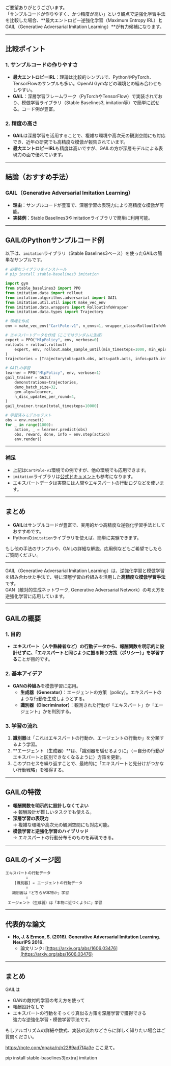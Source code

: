 ご要望ありがとうございます。  
「サンプルコードが作りやすく、かつ精度が高い」という観点で逆強化学習手法を比較した場合、**最大エントロピー逆強化学習（Maximum Entropy IRL）**と**GAIL（Generative Adversarial Imitation Learning）**が有力候補になります。

---

## 比較ポイント

### 1. サンプルコードの作りやすさ
- **最大エントロピーIRL**：理論は比較的シンプルで、PythonやPyTorch、TensorFlowのサンプルも多い。OpenAI Gymなどの環境との組み合わせもしやすい。
- **GAIL**：深層学習フレームワーク（PyTorchやTensorFlow）で実装されており、模倣学習ライブラリ（Stable Baselines3, imitation等）で簡単に試せる。コード例が豊富。

### 2. 精度の高さ
- **GAIL**は深層学習を活用することで、複雑な環境や高次元の観測空間にも対応でき、近年の研究でも高精度な模倣が報告されています。
- **最大エントロピーIRL**も精度は高いですが、GAILの方が深層モデルによる表現力の面で優れています。

---

## 結論（おすすめ手法）

### **GAIL（Generative Adversarial Imitation Learning）**  
- **理由**：サンプルコードが豊富で、深層学習の表現力により高精度な模倣が可能。  
- **実装例**：Stable Baselines3やimitationライブラリで簡単に利用可能。

---

## GAILのPythonサンプルコード例

以下は、`imitation`ライブラリ（Stable Baselines3ベース）を使ったGAILの簡単なサンプルです。

```python
# 必要なライブラリをインストール
# pip install stable-baselines3 imitation

import gym
from stable_baselines3 import PPO
from imitation.data import rollout
from imitation.algorithms.adversarial import GAIL
from imitation.util.util import make_vec_env
from imitation.data.wrappers import RolloutInfoWrapper
from imitation.data.types import Trajectory

# 環境を作成
env = make_vec_env("CartPole-v1", n_envs=1, wrapper_class=RolloutInfoWrapper)

# エキスパートデータを作成（ここではランダムに生成）
expert = PPO("MlpPolicy", env, verbose=0)
rollouts = rollout.rollout(
    expert, env, rollout.make_sample_until(min_timesteps=1000, min_episodes=None)
)
trajectories = [Trajectory(obs=path.obs, acts=path.acts, infos=path.infos, terminal=path.terminals) for path in rollouts]

# GAILの学習
learner = PPO("MlpPolicy", env, verbose=1)
gail_trainer = GAIL(
    demonstrations=trajectories,
    demo_batch_size=32,
    gen_algo=learner,
    n_disc_updates_per_round=4,
)
gail_trainer.train(total_timesteps=10000)

# 学習済みモデルのテスト
obs = env.reset()
for _ in range(1000):
    action, _ = learner.predict(obs)
    obs, reward, done, info = env.step(action)
    env.render()
```

---

### 補足
- 上記は`CartPole-v1`環境での例ですが、他の環境でも応用できます。
- `imitation`ライブラリは[公式ドキュメント](https://imitation.readthedocs.io/en/latest/)も参考になります。
- エキスパートデータは実際には人間やエキスパートの行動ログなどを使います。

---

## まとめ

- **GAIL**はサンプルコードが豊富で、実用的かつ高精度な逆強化学習手法としておすすめです。
- Pythonの`imitation`ライブラリを使えば、簡単に実験できます。

もし他の手法のサンプルや、GAILの詳細な解説、応用例などもご希望でしたらご質問ください。

---

GAIL（Generative Adversarial Imitation Learning）は、逆強化学習と模倣学習を組み合わせた手法で、特に深層学習の枠組みを活用した**高精度な模倣学習手法**です。  
GAN（敵対的生成ネットワーク, Generative Adversarial Network）の考え方を逆強化学習に応用しています。

---

## GAILの概要

### 1. 目的
- **エキスパート（人や熟練者など）の行動データから、報酬関数を明示的に設計せずに、「エキスパートと同じように振る舞う方策（ポリシー）」を学習する**ことが目的です。

### 2. 基本アイデア
- **GANの枠組み**を模倣学習に応用。
  - **生成器（Generator）**：エージェントの方策（policy）。エキスパートのような行動を生成しようとする。
  - **識別器（Discriminator）**：観測された行動が「エキスパート」か「エージェント」かを判別する。

### 3. 学習の流れ
1. **識別器**は「これはエキスパートの行動か、エージェントの行動か」を分類するよう学習。
2. **エージェント（生成器）**は、「識別器を騙せるように」（＝自分の行動がエキスパートと区別できなくなるように）方策を更新。
3. このプロセスを繰り返すことで、最終的に「エキスパートと見分けがつかない行動戦略」を獲得する。

---

## GAILの特徴

- **報酬関数を明示的に設計しなくてよい**  
  → 報酬設計が難しいタスクでも使える。
- **深層学習の表現力**  
  → 複雑な環境や高次元の観測空間にも対応可能。
- **模倣学習と逆強化学習のハイブリッド**  
  → エキスパートの行動分布そのものを再現できる。

---

## GAILのイメージ図

```
エキスパートの行動データ
         ↓
    [識別器] ← エージェントの行動データ
         ↑
   識別器は「どちらが本物か」学習
         ↓
 エージェント（生成器）は「本物に近づくように」学習
```

---

## 代表的な論文

- **Ho, J. & Ermon, S. (2016). Generative Adversarial Imitation Learning. NeurIPS 2016.**
  - 論文リンク: [https://arxiv.org/abs/1606.03476](https://arxiv.org/abs/1606.03476)

---

## まとめ

GAILは  
- GANの敵対的学習の考え方を使って
- 報酬設計なしで
- エキスパートの行動をそっくり真似る方策を深層学習で獲得できる  
強力な逆強化学習・模倣学習手法です。

もしアルゴリズムの詳細や数式、実装の流れなどさらに詳しく知りたい場合はご質問ください。



https://note.com/npaka/n/n2289ad7f4a3e
ここ見て。


pip install stable-baselines3[extra] imitation



